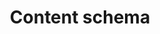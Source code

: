 ---
layout: landing-page
sectionKey: Glossary
eleventyNavigation:
  parent: Glossary
title: Content schema
description: Content schema defines the underlying structure and properties of a piece of content on GOV.UK.
details:
  'A GOV.UK content schema is a JSON schema that defines the underlying structure and properties of a piece of content.
  

  The schema also contains data on the relationships with other schemas, classification systems and content types.
  
  
  ## Non-preferred term

  Content format
  
  
  ## Do not confuse with

  - [Content type](/glossary/content-type)

  - [Template](/glossary/template) '
theme: Information layer
order: 2
---